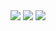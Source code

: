 <img src="https://github-readme-stats.vercel.app/api?username=kenneduu&show_icons=true"/>
<img src="https://github-readme-stats.vercel.app/api/top-langs?username=kenneduu&layout=compact"/>
<img src="https://github-readme-stats.vercel.app/api/pin/?username=kenneduu&repo=Django-FemaleNet"/>

